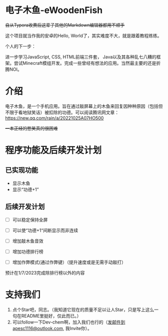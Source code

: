 # 电子木鱼-eWoodenFish

~~自从Typora收费后这辈子其他的Markdown编辑器都用不顺手~~

这个项目就当作我的安卓的Hello, World了，其实难度不大，就是跟着教程练练。

个人的下一步：

进一步学习JavaScript, CSS, HTML前端三件套， Java以及其各种乱七八糟的框架。尝试Minecraft模组开发。完成一些曾经有想法的应用。当然最主要的还是折腾NOI。

# 介绍

电子木鱼，是一个手机应用。旨在通过敲屏幕上的木鱼来回复因种种原因（包括但不限于看地狱笑话）被扣除的功德。可以阅读腾讯网文章：https://new.qq.com/rain/a/20221025A07HO500

~~一本正经的憋笑真的很困难~~

# 程序功能及后续开发计划

## 已实现功能

- 显示木鱼
- 显示“功德+1”

## 后续开发计划

-[ ] 可以稳定保持全屏

-[ ] 可以使“功德+1“间断显示而非连续

-[ ] 增加敲木鱼音效

-[ ] 增加功德排行榜

-[ ] 增加作弊模式(通过作弊键）（提升速度或是无需手动敲打）

预计在1/7/2023完成除排行榜以外的内容

# 支持我们

1. 点个Star吧，同志。（我知道它现在的质量不足以让人Star，只是写上这么一句在README里挺好，仅此而已。）
2. 可以follow一下Dev-chem啊，加入我们也行的（发邮件到apesc1116@outlook.com, 我Invite你）。